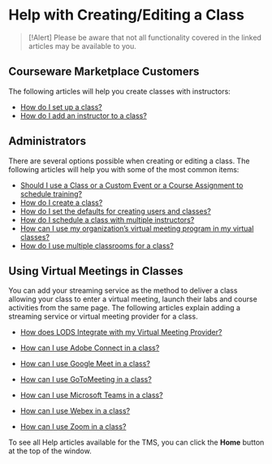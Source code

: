# Help with Creating/Editing a Class

> [!Alert] Please be aware that not all functionality covered in the linked articles may be available to you.

## Courseware Marketplace Customers

The following articles will help you create classes with instructors:

- [How do I set up a class?](../arvato-marketplace/fulfilling-marketplace-order/set-up-class.md)
- [How do I add an instructor to a class?](../arvato-marketplace/fulfilling-marketplace-order/add-instructor-to-class.md)

## Administrators
There are several options possible when creating or editing a class. The following articles will help you with some of the most common items: 

- [Should I use a Class or a Custom Event or a Course Assignment to schedule training?](../tms-administrators/tms-fundamentals/class-or-custom-event-or-course-assignment-to-schedule-training.md)
- [How do I create a class?](../tms-administrators/classes/schedule/create-class.md)
- [How do I set the defaults for creating users and classes?](../tms-administrators/tms-fundamentals/set-defaults-for-creating-users-and-classes.md)
- [How do I schedule a class with multiple instructors?](../tms-administrators/classes/instructors/schedule-class-with-multiple-instructors.md)
- [How can I use my organization’s virtual meeting program in my virtual classes?](../tms-administrators/classes/classrooms-equipment/custom-virtual-classroom.md)
- [How do I use multiple classrooms for a class?](../tms-administrators/classes/classrooms-equipment/use-multiple-classrooms-for-class.md)

## Using Virtual Meetings in Classes
You can add your streaming service as the method to deliver a class allowing your class to enter a virtual meeting, launch their labs and course activities from the same page. The following articles explain adding a streaming service or virtual meeting provider for a class.

- [How does LODS Integrate with my Virtual Meeting Provider?](/tms/tms-administrators/classes/schedule/integratevirtualmeetingprovider.md)

- [How can I use Adobe Connect in a class?](/tms/tms-administrators/classes/virtual-meetings/streaming-adobeconnect.md)

- [How can I use Google Meet in a class?](/tms/tms-administrators/classes/virtual-meetings/streaming-googlemeet.md)

- [How can I use GoToMeeting in a class?](/tms/tms-administrators/classes/virtual-meetings/streaming-gotomeeting.md)

- [How can I use Microsoft Teams in a class?](/tms/tms-administrators/classes/virtual-meetings/streaming-teams.md)

- [How can I use Webex in a class?](/tms/tms-administrators/classes/virtual-meetings/streaming-webex.md)

- [How can I use Zoom in a class?](/tms/tms-administrators/classes/virtual-meetings/streaming-zoom.md)

To see all Help articles available for the TMS, you can click the **Home** button at the top of the window.
